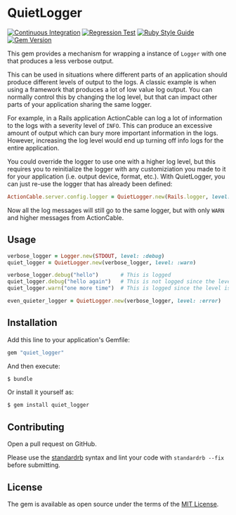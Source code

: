 # QuietLogger

[![Continuous Integration](https://github.com/bdurand/quiet_logger/actions/workflows/continuous_integration.yml/badge.svg)](https://github.com/bdurand/quiet_logger/actions/workflows/continuous_integration.yml)
[![Regression Test](https://github.com/bdurand/quiet_logger/actions/workflows/regression_test.yml/badge.svg)](https://github.com/bdurand/quiet_logger/actions/workflows/regression_test.yml)
[![Ruby Style Guide](https://img.shields.io/badge/code_style-standard-brightgreen.svg)](https://github.com/testdouble/standard)
[![Gem Version](https://badge.fury.io/rb/quiet_logger.svg)](https://badge.fury.io/rb/quiet_logger)

This gem provides a mechanism for wrapping a instance of `Logger` with one that produces a less verbose output.

This can be used in situations where different parts of an application should produce different levels of output to the logs. A classic example is when using a framework that produces a lot of low value log output. You can normally control this by changing the log level, but that can impact other parts of your application sharing the same logger.

For example, in a Rails application ActionCable can log a lot of information to the logs with a severity level of `INFO`. This can produce an excessive amount of output which can bury more important information in the logs. However, increasing the log level would end up turning off info logs for the entire application.

You could override the logger to use one with a higher log level, but this requires you to reinitialize the logger with any customiziation you made to it for your application (i.e. output device, format, etc.). With QuietLogger, you can just re-use the logger that has already been defined:

```ruby
ActionCable.server.config.logger = QuietLogger.new(Rails.logger, level: :warn)
```

Now all the log messages will still go to the same logger, but with only `WARN` and higher messages from ActionCable.

## Usage

```ruby
verbose_logger = Logger.new(STDOUT, level: :debug)
quiet_logger = QuietLogger.new(verbose_logger, level: :warn)

verbose_logger.debug("hello")       # This is logged
quiet_logger.debug("hello again")   # This is not logged since the level must be "warn" or higher
quiet_logger.warn("one more time")  # This is logged since the level is warn

even_quieter_logger = QuietLogger.new(verbose_logger, level: :error)
```

## Installation

Add this line to your application's Gemfile:

```ruby
gem "quiet_logger"
```

And then execute:
```bash
$ bundle
```

Or install it yourself as:
```bash
$ gem install quiet_logger
```

## Contributing

Open a pull request on GitHub.

Please use the [standardrb](https://github.com/testdouble/standard) syntax and lint your code with `standardrb --fix` before submitting.

## License

The gem is available as open source under the terms of the [MIT License](https://opensource.org/licenses/MIT).
